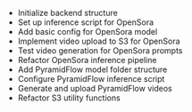 - Initialize backend structure
- Set up inference script for OpenSora
- Add basic config for OpenSora model
- Implement video upload to S3 for OpenSora
- Test video generation for OpenSora prompts
- Refactor OpenSora inference pipeline
- Add PyramidFlow model folder structure
- Configure PyramidFlow inference script
- Generate and upload PyramidFlow videos
- Refactor S3 utility functions
